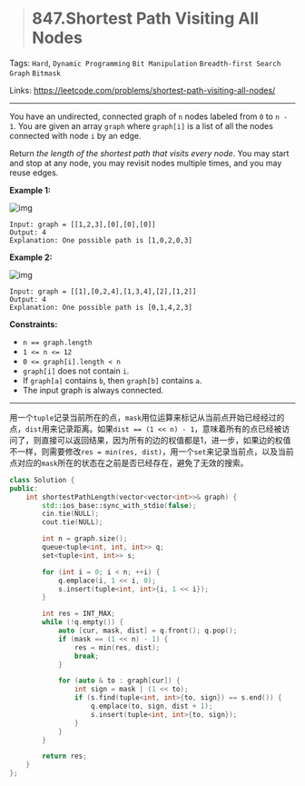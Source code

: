 > # 847.Shortest Path Visiting All Nodes

Tags: `Hard`, `Dynamic Programming` `Bit Manipulation` `Breadth-first Search` `Graph` `Bitmask`

Links: https://leetcode.com/problems/shortest-path-visiting-all-nodes/

------

You have an undirected, connected graph of `n` nodes labeled from `0` to `n - 1`. You are given an array `graph` where `graph[i]` is a list of all the nodes connected with node `i` by an edge.

Return *the length of the shortest path that visits every node*. You may start and stop at any node, you may revisit nodes multiple times, and you may reuse edges.

**Example 1:**

![img](https://assets.leetcode.com/uploads/2021/05/12/shortest1-graph.jpg)

```
Input: graph = [[1,2,3],[0],[0],[0]]
Output: 4
Explanation: One possible path is [1,0,2,0,3]
```

**Example 2:**

![img](https://assets.leetcode.com/uploads/2021/05/12/shortest2-graph.jpg)

```
Input: graph = [[1],[0,2,4],[1,3,4],[2],[1,2]]
Output: 4
Explanation: One possible path is [0,1,4,2,3]
```

**Constraints:**

- `n == graph.length`
- `1 <= n <= 12`
- `0 <= graph[i].length < n`
- `graph[i]` does not contain `i`.
- If `graph[a]` contains `b`, then `graph[b]` contains `a`.
- The input graph is always connected.

------

用一个`tuple`记录当前所在的点，`mask`用位运算来标记从当前点开始已经经过的点，`dist`用来记录距离。如果`dist == (1 << n) - 1`，意味着所有的点已经被访问了，则直接可以返回结果，因为所有的边的权值都是1，进一步，如果边的权值不一样，则需要修改`res = min(res, dist)`，用一个`set`来记录当前点，以及当前点对应的`mask`所在的状态在之前是否已经存在，避免了无效的搜索。

```c++
class Solution {
public:
    int shortestPathLength(vector<vector<int>>& graph) {
    	std::ios_base::sync_with_stdio(false);
    	cin.tie(NULL);
    	cout.tie(NULL);

    	int n = graph.size();
    	queue<tuple<int, int, int>> q;
    	set<tuple<int, int>> s;

    	for (int i = 0; i < n; ++i) {
    		q.emplace(i, 1 << i, 0);
    		s.insert(tuple<int, int>{i, 1 << i});
    	}

    	int res = INT_MAX;
    	while (!q.empty()) {
    		auto [cur, mask, dist] = q.front(); q.pop();
    		if (mask == (1 << n) - 1) {
    			res = min(res, dist);
    			break;
    		}

    		for (auto & to : graph[cur]) {
    			int sign = mask | (1 << to);
    			if (s.find(tuple<int, int>{to, sign}) == s.end()) {
    				q.emplace(to, sign, dist + 1);
    				s.insert(tuple<int, int>{to, sign});
    			}
    		}
    	}

    	return res;
    }
};
```

















